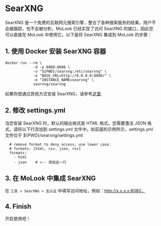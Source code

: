# SearXNG
SearXNG 是一个免费的互联网元搜索引擎，整合了各种搜索服务的结果。用户不会被跟踪，也不会被分析。MoLook 已经实现了访问 SearXNG 的接口，因此您可以直接在 MoLook 中使用它。以下是将 SearXNG 集成到 MoLook 的步骤：

## 1. 使用 Docker 安装 SearXNG 容器
```
docker run --rm \
             -d -p 8080:8080 \
             -v "${PWD}/searxng:/etc/searxng" \
             -e "BASE_URL=http://0.0.0.0:8080/" \
             -e "INSTANCE_NAME=searxng" \
             searxng/searxng
```
如果你想通过其他方式安装 SearXNG，请参考[这里](https://docs.searxng.org/admin/installation.html).

## 2. 修改 settings.yml
当您安装 SearXNG 时，默认的输出格式是 HTML 格式。您需要激活 JSON 格式。请将以下行添加到 settings.yml 文件中。如前面的示例所示，settings.yml 文件位于 ${PWD}/searxng/settings.yml
```
  # remove format to deny access, use lower case.
  # formats: [html, csv, json, rss]
  formats:
    - html
    - json    # <-- 添加这一行
```

## 3. 在 MoLook 中集成 SearXNG
在 `工具 > SearXNG > 去认证` 中填写访问地址，例如：http://x.x.x.x:8080，


## 4. Finish
开启使用吧！

